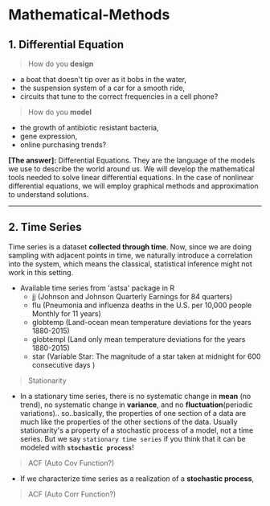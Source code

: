 # Mathematical-Methods

## 1. Differential Equation
> How do you **design**
 - a boat that doesn't tip over as it bobs in the water,
 - the suspension system of a car for a smooth ride,
 - circuits that tune to the correct frequencies in a cell phone?

> How do you **model**
 - the growth of antibiotic resistant bacteria,
 - gene expression,
 - online purchasing trends?

__[The answer]:__ Differential Equations. They are the language of the models we use to describe the world around us. We will develop the mathematical tools needed to solve linear differential equations. In the case of nonlinear differential equations, we will employ graphical methods and approximation to understand solutions.


-------------------------------------------------------------------------------------------------------------------
## 2. Time Series
Time series is a dataset **collected through time**. Now, since we are doing sampling with adjacent points in time, we naturally introduce a correlation into the system, which means the classical, statistical inference might not work in this setting.  
 - Available time series from 'astsa' package in R
   - jj (Johnson and Johnson Quarterly Earnings for 84 quarters)
   - flu (Pneumonia and influenza deaths in the U.S. per 10,000 people Monthly for 11 years)
   - globtemp (Land-ocean mean temperature deviations for the years 1880-2015)
   - globtempl (Land only mean temperature deviations for the years 1880-2015)
   - star (Variable Star: The magnitude of a star taken at midnight for 600 consecutive days )  
   
> Stationarity
 - In a stationary time series, there is no systematic change in **mean** (no trend), no systematic change in **variance**, and no **fluctuation**(periodic variations).. so..basically, the properties of one section of a data are much like the properties of the other sections of the data. Usually stationarity's a property of a stochastic process of a model, not a time series. But we say `stationary time series` if you think that it can be modeled with **`stochastic process`**!  
 
 
 
 
> ACF (Auto Cov Function?)
 - If we characterize time series as a realization of a **stochastic process**,  

> ACF (Auto Corr Function?)






































